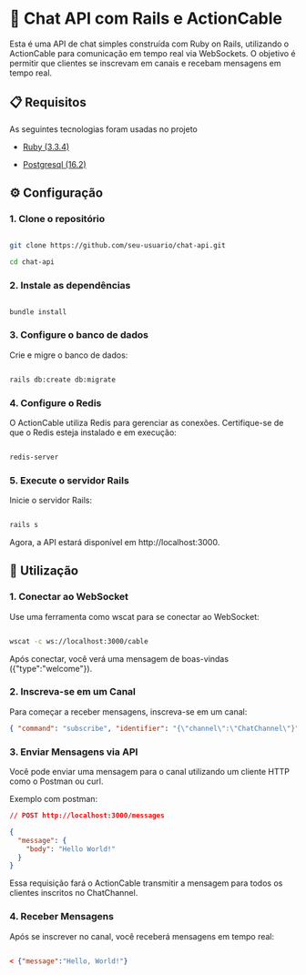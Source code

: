 # :speech_balloon: Chat API com Rails e ActionCable

Esta é uma API de chat simples construída com Ruby on Rails, utilizando o ActionCable para comunicação em tempo real via WebSockets. O objetivo é permitir que clientes se inscrevam em canais e recebam mensagens em tempo real.

## :clipboard: Requisitos

As seguintes tecnologias foram usadas no projeto

- [Ruby (3.3.4)](https://www.ruby-lang.org/pt/)

- [Postgresql (16.2)](https://www.postgresql.org/)

## :gear: Configuração

### 1. Clone o repositório

```bash

git clone https://github.com/seu-usuario/chat-api.git

cd chat-api

```

### 2. Instale as dependências

```

bundle install

```

### 3. Configure o banco de dados

Crie e migre o banco de dados:

```bash

rails db:create db:migrate

```

### 4. Configure o Redis

O ActionCable utiliza Redis para gerenciar as conexões. Certifique-se de que o Redis esteja instalado e em execução:

```bash

redis-server

```

### 5. Execute o servidor Rails

Inicie o servidor Rails:

```bash

rails s

```

Agora, a API estará disponível em http://localhost:3000.

## :rocket: Utilização

### 1. Conectar ao WebSocket

Use uma ferramenta como wscat para se conectar ao WebSocket:

```bash

wscat -c ws://localhost:3000/cable

```

Após conectar, você verá uma mensagem de boas-vindas ({"type":"welcome"}).

### 2. Inscreva-se em um Canal

Para começar a receber mensagens, inscreva-se em um canal:

```json
{ "command": "subscribe", "identifier": "{\"channel\":\"ChatChannel\"}" }
```

### 3. Enviar Mensagens via API

Você pode enviar uma mensagem para o canal utilizando um cliente HTTP como o Postman ou curl.

Exemplo com postman:

```json
// POST http://localhost:3000/messages

{
  "message": {
    "body": "Hello World!"
  }
}
```

Essa requisição fará o ActionCable transmitir a mensagem para todos os clientes inscritos no ChatChannel.

### 4. Receber Mensagens

Após se inscrever no canal, você receberá mensagens em tempo real:

```json

< {"message":"Hello, World!"}

```

